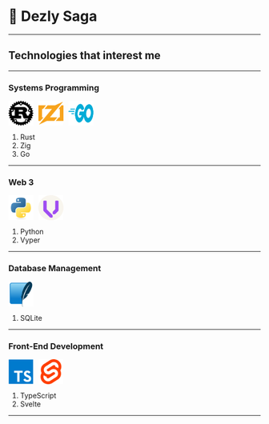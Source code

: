 # 🎒 Dezly Saga 
___

<!-- <img src="./dezly_saga.gif" width="300" height="200" /> -->

## Technologies that interest me

___
### Systems Programming

<div style="display: flex; align-items: center; justify-content: flex-start; gap: 10px;">
    <img src="./00-tech-logos/rust.png" width="50" height="50" alt="Rust Logo" />
    <img src="./00-tech-logos/zig.png" width="50" height="50" alt="Zig Logo" />
    <img src="./00-tech-logos/go.png" width="50" height="50" alt="Go Logo" />
</div>

1. Rust
2. Zig
3. Go

___
### Web 3

<div style="display: flex; align-items: center; justify-content: flex-start; gap: 10px;">
    <img src="./00-tech-logos/python.png" width="50" height="50" alt="Python Logo" />
    <img src="./00-tech-logos/vyper.png" width="50" height="50" alt="Vyper Logo" />
</div>

1. Python
2. Vyper

___
### Database Management

<div style="display: flex; align-items: center; justify-content: flex-start; gap: 10px;">
    <img src="./00-tech-logos/sqlite.png" width="50" height="50" alt="SQLite Logo" />
</div>

1. SQLite

___
### Front-End Development 

<div style="display: flex; align-items: center; justify-content: flex-start; gap: 10px;">
        <img src="./00-tech-logos/typescript.png" width="50" height="50" alt="TypeScript Logo" />
        <img src="./00-tech-logos/svelte.png" width="50" height="50" alt="Svelte Logo" />
</div>

1. TypeScript 
2. Svelte

___
